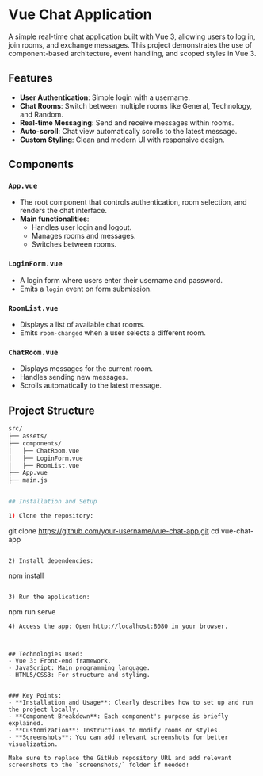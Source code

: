 # Vue Chat Application

A simple real-time chat application built with Vue 3, allowing users to log in, join rooms, and exchange messages. This project demonstrates the use of component-based architecture, event handling, and scoped styles in Vue 3.

## Features

- **User Authentication**: Simple login with a username.
- **Chat Rooms**: Switch between multiple rooms like General, Technology, and Random.
- **Real-time Messaging**: Send and receive messages within rooms.
- **Auto-scroll**: Chat view automatically scrolls to the latest message.
- **Custom Styling**: Clean and modern UI with responsive design.
  
## Components

### `App.vue`
- The root component that controls authentication, room selection, and renders the chat interface.
- **Main functionalities**:
  - Handles user login and logout.
  - Manages rooms and messages.
  - Switches between rooms.

### `LoginForm.vue`
- A login form where users enter their username and password.
- Emits a `login` event on form submission.

### `RoomList.vue`
- Displays a list of available chat rooms.
- Emits `room-changed` when a user selects a different room.

### `ChatRoom.vue`
- Displays messages for the current room.
- Handles sending new messages.
- Scrolls automatically to the latest message.

## Project Structure

```bash
src/
├── assets/
├── components/
│   ├── ChatRoom.vue
│   ├── LoginForm.vue
│   ├── RoomList.vue
├── App.vue
├── main.js


## Installation and Setup

1) Clone the repository:

```
git clone https://github.com/your-username/vue-chat-app.git
cd vue-chat-app
```

2) Install dependencies:

```
npm install
```

3) Run the application:

```
npm run serve
```
4) Access the app: Open http://localhost:8080 in your browser.



## Technologies Used:
- Vue 3: Front-end framework.
- JavaScript: Main programming language.
- HTML5/CSS3: For structure and styling.


### Key Points:
- **Installation and Usage**: Clearly describes how to set up and run the project locally.
- **Component Breakdown**: Each component's purpose is briefly explained.
- **Customization**: Instructions to modify rooms or styles.
- **Screenshots**: You can add relevant screenshots for better visualization.

Make sure to replace the GitHub repository URL and add relevant screenshots to the `screenshots/` folder if needed!




